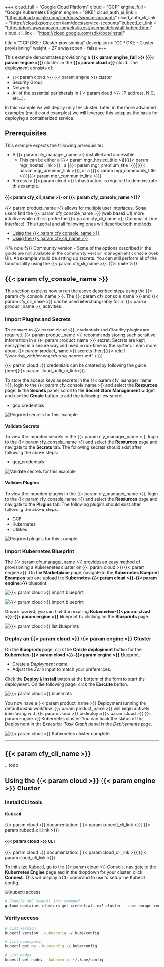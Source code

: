 +++
cloud_full = "Google Cloud Platform"
cloud = "GCP"
engine_full = "Google Kubernetes Engine"
engine = "GKE"
cloud_auth_ui_link = "https://cloud.google.com/iam/docs/service-accounts"
cloud_auth_cli_link = "https://cloud.google.com/iam/docs/service-accounts"
kubectl_cli_link = "https://docs.aws.amazon.com/eks/latest/userguide/install-kubectl.html"
cloud_cli_link = "https://cloud.google.com/sdk/docs/install"

title = "GCP GKE - Cluster provisioning"
description = "GCP GKE - Cluster provisioning"
weight = 27
alwaysopen = false
+++

This example demonstrates provisioning a **{{< param engine_full >}} ({{< param engine >}})** cluster on the **{{< param cloud >}}** cloud. The deployment consists of:

 * {{< param cloud >}} {{< param engine >}} cluster
 * Security Group
 * Network
 * All of the essential peripherals in {{< param cloud >}} (IP address, NIC, etc...).

In this example we will deploy only the cluster.
Later, in the more advanced examples (multi cloud examples)
we will leverage this setup as the basis for deploying a containerized service.

## Prerequisites
This example expects the following prerequisites:

* A {{< param cfy_manager_name >}} installed and accessible.
  * This can be either a [{{< param mgr_hosted_title >}}]({{< param mgr_hosted_link >}}), a [{{< param mgr_premium_title >}}]({{< param mgr_premium_link >}}), or a [{{< param mgr_community_title >}}]({{< param mgr_community_link >}}).
* Access to {{< param cloud >}} infrastructure is required to demonstrate this example.

#### {{< param cfy_cli_name >}} or {{< param cfy_console_name >}}?

{{< param product_name >}} allows for multiple user interfaces. Some users find the {{< param cfy_console_name >}} (web based UI) more intuitive while others prefer the {{< param cfy_cli_name >}} (Command Line Interface). This tutorial and all following ones will describe both methods.

* [Using the {{< param cfy_console_name >}}](#cloudify-management-console)
* [Using the {{< param cfy_cli_name >}}](#cloudify-cli)

{{% note %}}
Community version - Some of the options described in the guide are not available in the community version management console (web UI). An example would be setting up secrets. You can still perform all of the functionality using the {{< param cfy_cli_name >}}.
{{% /note %}}

## {{< param cfy_console_name >}}

This section explains how to run the above described steps using the {{< param cfy_console_name >}}.
The {{< param cfy_console_name >}} and {{< param cfy_cli_name >}} can be used interchangeably for all {{< param product_name >}} activities.



### Import Plugins and Secrets

To connect to {{< param cloud >}}, credentials and Cloudify plugins are required.
{{< param product_name >}} recommends storing such sensitive information in a {{< param product_name >}} secret.
Secrets are kept encrypted in a secure way and used in run-time by the system.
Learn more about {{< param product_name >}} secrets [here]({{< relref "/working_with/manager/using-secrets.md" >}}).

{{< param cloud >}} credentials can be created by following the guide [here]({{< param cloud_auth_ui_link>}}).

To store the access keys as secrets in the {{< param cfy_manager_name >}}, login to the {{< param cfy_console_name >}} and select the **Resources** page. In the **Secrets** panel, scroll to the **Secret Store Management** widget and use the **Create** button to add the following new secret:

* gcp_credentials

![Required secrets for this example]( /images/trial_getting_started/k8s/create_cluster/secrets-gcp-2.jpg )

#### Validate Secrets

To view the imported secrets in the {{< param cfy_manager_name >}}, login to the {{< param cfy_console_name >}} and select the **Resources** page and navigate to the **Secrets** tab. The following secrets should exist after following the above steps:

* gcp_credentials

![Validate secrets for this example]( /images/trial_getting_started/k8s/create_cluster/secrets-gcp.jpg )

#### Validate Plugins

To view the imported plugins in the {{< param cfy_manager_name >}}, login to the {{< param cfy_console_name >}} and select the **Resources** page and navigate to the **Plugins** tab. The following plugins should exist after following the above steps:

* GCP
* Kubernetes
* Utilities

![Required plugins for this example]( /images/trial_getting_started/k8s/create_cluster/plugins-gcp.jpg )

### Import Kubernetes Blueprint

The {{< param cfy_manager_name >}} provides an easy method of provisioning a Kuberenetes cluster on {{< param cloud >}} {{< param engine >}}. On the **Marketplace** page, navigate to the **Kubernetes Blueprint Examples** tab and upload the **Kubernetes-{{< param cloud >}}-{{< param engine >}}** blueprint. 

![{{< param cloud >}} import blueprint]( /images/trial_getting_started/k8s/create_cluster/k8s-bp-examples.jpg )

![{{< param cloud >}} import blueprint]( /images/trial_getting_started/k8s/create_cluster/k8s-bp-examples-gcp.jpg )

Once imported, you can find the resulting **Kubernetes-{{< param cloud >}}-{{< param engine >}}** blueprint by clicking on the **Blueprints** page. 

![{{< param cloud >}} list blueprints]( /images/trial_getting_started/k8s/create_cluster/blueprints-gcp.jpg )

### Deploy an {{< param cloud >}} {{< param engine >}} Cluster

On the **Blueprints** page, click the **Create deployment** button for the **Kubernetes-{{< param cloud >}}-{{< param engine >}}** blueprint. 

* Create a *Deployment name*.
* Adjust the *Zone* input to match your preferences.

Click the **Deploy & Install** button at the bottom of the form to start the deployment. On the following page, click the **Execute** button. 

![{{< param cloud >}} blueprints]( /images/trial_getting_started/k8s/create_cluster/k8s-bp-examples-gcp-deploy.jpg )

You now have a {{< param product_name >}} Deployment running the default *install* workflow. {{< param product_name >}} will begin actively interfacing with {{< param cloud >}} to deploy a {{< param cloud >}} {{< param engine >}} Kubernetes cluster. You can track the status of the Deployment in the *Execution Task Graph* panel in the *Deployments* page. 

![{{< param cloud >}} Kubernetes cluster complete]( /images/trial_getting_started/k8s/create_cluster/k8s-bp-examples-gcp-complete.jpg )

____


## {{< param cfy_cli_name >}}
.. todo

## Using the {{< param cloud >}} {{< param engine >}} Cluster

### Install CLI tools

#### Kubectl

{{< param cloud >}} documentation: [{{< param kubectl_cli_link >}}]({{< param kubectl_cli_link >}})

#### {{< param cloud >}} CLI

{{< param cloud >}} documentation: [{{< param cloud_cli_link >}}]({{< param cloud_cli_link >}})

To initialize Kubectl, go to the {{< param cloud >}} Console, navigate to the **Kubernetes Engine** page and in the dropdown for your cluster, click **Connect**. This will display a CLI command to use to setup the Kubectl config. 

![kubectl access]( /images/trial_getting_started/k8s/create_cluster/gcp-kubectl.jpg )

```bash
# Example GKE Kubectl init command
gcloud container clusters get-credentials ex2-cluster --zone europe-central2-a --project eaas-266314
```

### Verify access

```bash
# List version
kubectl version --kubeconfig ~/.kube/config

# List namespaces
kubectl get ns --kubeconfig ~/.kube/config

# List nodes
kubectl get nodes --kubeconfig ~/.kube/config
```
